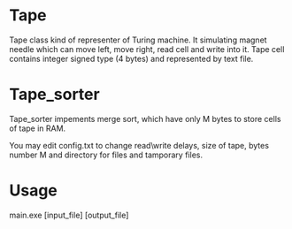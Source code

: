 # Tape
Tape class kind of representer of Turing machine. It simulating magnet needle which can move left, move right, read cell and write into it. Tape cell contains integer signed type (4 bytes) and represented by text file. 
# Tape_sorter
Tape_sorter impements merge sort, which have only M bytes to store cells of tape in RAM. 

You may edit config.txt to change read\write delays, size of tape, bytes number M and directory for files and tamporary files.

# Usage 
main.exe [input_file] [output_file]
